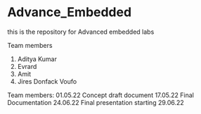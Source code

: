 # Advance_Embedded
this is the repository for Advanced embedded labs

Team members
1. Aditya Kumar
2. Evrard
3. Amit
4. Jires Donfack Voufo

Team members: 01.05.22
Concept draft document 17.05.22
Final Documentation 24.06.22
Final presentation starting 29.06.22

